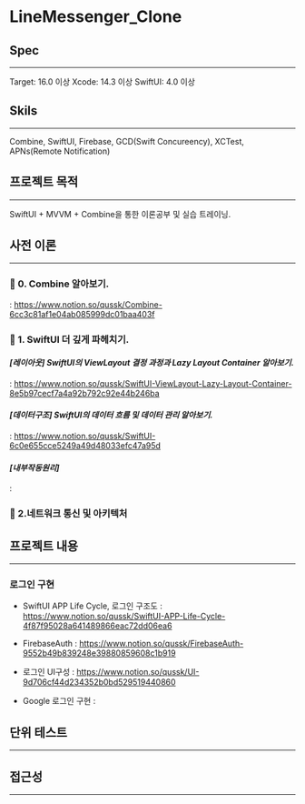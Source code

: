 # LineMessenger_Clone


## Spec
***  
  
Target: 16.0 이상
Xcode: 14.3 이상
SwiftUI: 4.0 이상



## Skils
***  
  
  
Combine, SwiftUI, Firebase, GCD(Swift Concureency), XCTest, APNs(Remote Notification)



## 프로젝트 목적 
***  
  
SwiftUI + MVVM + Combine을 통한 이론공부 및 실습 트레이닝. 




## 사전 이론
***  
  

### 🐰 0. Combine 알아보기.
: https://www.notion.so/qussk/Combine-6cc3c81af1e04ab085999dc01baa403f
  
  

### 🐤 1. SwiftUI 더 깊게 파헤치기.

  
  
#### *[레이아웃] SwiftUI의 ViewLayout 결정 과정과 Lazy Layout Container 알아보기.* 
: https://www.notion.so/qussk/SwiftUI-ViewLayout-Lazy-Layout-Container-8e5b97cecf7a4a92b792c92e44b246ba
  
  

#### *[데이터구조] SwiftUI의 데이터 흐름 및 데이터 관리 알아보기.*
: https://www.notion.so/qussk/SwiftUI-6c0e655cce5249a49d48033efc47a95d
  
  

#### *[내부작동원리]*
:


### 🌟 2.네트워크 통신 및 아키텍처
  
  


## 프로젝트 내용
***  
  

### 로그인 구현

* SwiftUI APP Life Cycle,  로그인 구조도
: https://www.notion.so/qussk/SwiftUI-APP-Life-Cycle-4f87f95028a641489866eac72dd06ea6

* FirebaseAuth
: https://www.notion.so/qussk/FirebaseAuth-9552b49b839248e39880859608c1b919
  
  
  
* 로그인 UI구성
: https://www.notion.so/qussk/UI-9d706cf44d234352b0bd529519440860


* Google 로그인 구현
: 



## 단위 테스트
***



## 접근성
***





